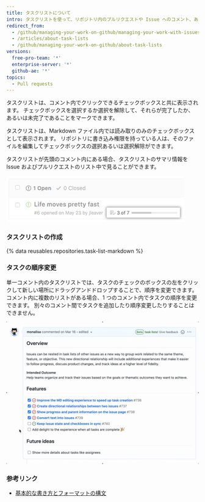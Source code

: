 ```yaml
---
title: タスクリストについて
intro: タスクリストを使って、リポジトリ内のプルリクエストや Issue へのコメント、あるいは Markdown ファイル内でチェックボックスの付いたアイテムのリストを作成できます。
redirect_from:
  - /github/managing-your-work-on-github/managing-your-work-with-issues-and-pull-requests/about-task-lists
  - /articles/about-task-lists
  - /github/managing-your-work-on-github/about-task-lists
versions:
  free-pro-team: '*'
  enterprise-server: '*'
  github-ae: '*'
topics:
  - Pull requests
---
```


タスクリストは、コメント内でクリックできるチェックボックスと共に表示されます。 チェックボックスを選択するか選択を解除して、それらが完了したか、あるいは未完了であることをマークできます。

タスクリストは、Markdown ファイル内では読み取りのみのチェックボックスとして表示されます。 リポジトリに書き込み権限を持っている人は、そのファイルを編集してチェックボックスの選択あるいは選択解除ができます。

タスクリストが先頭のコメント内にある場合、タスクリストのサマリ情報を Issue およびプルリクエストのリスト中で見ることができます。

![タスクリストのサマリ](/assets/images/help/issues/task-list-summary.png)

### タスクリストの作成

{% data reusables.repositories.task-list-markdown %}

### タスクの順序変更

単一コメント内のタスクリストでは、タスクのチェックのボックスの左をクリックして新しい場所にドラッグアンドドロップすることで、順序を変更できます。 コメント内に複数のリストがある場合、1 つのコメント内でタスクの順序を変更できます。 別々のコメント間でタスクを追加したり順序変更したりすることはできません。

![順序変更されたタスクリスト](/assets/images/help/writing/task-list-reordered.gif)

### 参考リンク

* [基本的な書き方とフォーマットの構文](/articles/basic-writing-and-formatting-syntax)
